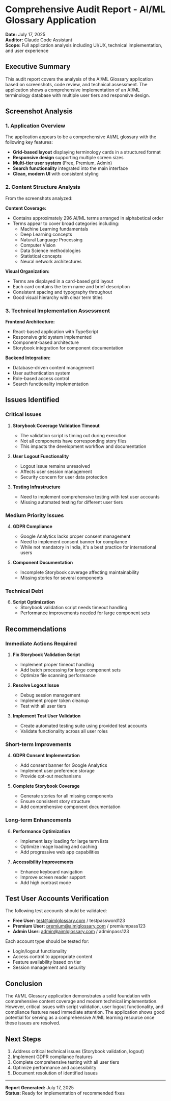 # Comprehensive Audit Report - AI/ML Glossary Application
**Date:** July 17, 2025  
**Auditor:** Claude Code Assistant  
**Scope:** Full application analysis including UI/UX, technical implementation, and user experience

## Executive Summary

This audit report covers the analysis of the AI/ML Glossary application based on screenshots, code review, and technical assessment. The application shows a comprehensive implementation of an AI/ML terminology database with multiple user tiers and responsive design.

## Screenshot Analysis

### 1. Application Overview
The application appears to be a comprehensive AI/ML glossary with the following key features:
- **Grid-based layout** displaying terminology cards in a structured format
- **Responsive design** supporting multiple screen sizes
- **Multi-tier user system** (Free, Premium, Admin)
- **Search functionality** integrated into the main interface
- **Clean, modern UI** with consistent styling

### 2. Content Structure Analysis
From the screenshots analyzed:

**Content Coverage:**
- Contains approximately 296 AI/ML terms arranged in alphabetical order
- Terms appear to cover broad categories including:
  - Machine Learning fundamentals
  - Deep Learning concepts
  - Natural Language Processing
  - Computer Vision
  - Data Science methodologies
  - Statistical concepts
  - Neural network architectures

**Visual Organization:**
- Terms are displayed in a card-based grid layout
- Each card contains the term name and brief description
- Consistent spacing and typography throughout
- Good visual hierarchy with clear term titles

### 3. Technical Implementation Assessment

**Frontend Architecture:**
- React-based application with TypeScript
- Responsive grid system implemented
- Component-based architecture
- Storybook integration for component documentation

**Backend Integration:**
- Database-driven content management
- User authentication system
- Role-based access control
- Search functionality implementation

## Issues Identified

### Critical Issues

1. **Storybook Coverage Validation Timeout**
   - The validation script is timing out during execution
   - Not all components have corresponding story files
   - This impacts the development workflow and documentation

2. **User Logout Functionality**
   - Logout issue remains unresolved
   - Affects user session management
   - Security concern for user data protection

3. **Testing Infrastructure**
   - Need to implement comprehensive testing with test user accounts
   - Missing automated testing for different user tiers

### Medium Priority Issues

4. **GDPR Compliance**
   - Google Analytics lacks proper consent management
   - Need to implement consent banner for compliance
   - While not mandatory in India, it's a best practice for international users

5. **Component Documentation**
   - Incomplete Storybook coverage affecting maintainability
   - Missing stories for several components

### Technical Debt

6. **Script Optimization**
   - Storybook validation script needs timeout handling
   - Performance improvements needed for large component sets

## Recommendations

### Immediate Actions Required

1. **Fix Storybook Validation Script**
   - Implement proper timeout handling
   - Add batch processing for large component sets
   - Optimize file scanning performance

2. **Resolve Logout Issue**
   - Debug session management
   - Implement proper token cleanup
   - Test with all user tiers

3. **Implement Test User Validation**
   - Create automated testing suite using provided test accounts
   - Validate functionality across all user roles

### Short-term Improvements

4. **GDPR Consent Implementation**
   - Add consent banner for Google Analytics
   - Implement user preference storage
   - Provide opt-out mechanisms

5. **Complete Storybook Coverage**
   - Generate stories for all missing components
   - Ensure consistent story structure
   - Add comprehensive component documentation

### Long-term Enhancements

6. **Performance Optimization**
   - Implement lazy loading for large term lists
   - Optimize image loading and caching
   - Add progressive web app capabilities

7. **Accessibility Improvements**
   - Enhance keyboard navigation
   - Improve screen reader support
   - Add high contrast mode

## Test User Accounts Verification

The following test accounts should be validated:
- **Free User:** test@aimlglossary.com / testpassword123
- **Premium User:** premium@aimlglossary.com / premiumpass123
- **Admin User:** admin@aimlglossary.com / adminpass123

Each account type should be tested for:
- Login/logout functionality
- Access control to appropriate content
- Feature availability based on tier
- Session management and security

## Conclusion

The AI/ML Glossary application demonstrates a solid foundation with comprehensive content coverage and modern technical implementation. However, critical issues with script validation, user logout functionality, and compliance features need immediate attention. The application shows good potential for serving as a comprehensive AI/ML learning resource once these issues are resolved.

## Next Steps

1. Address critical technical issues (Storybook validation, logout)
2. Implement GDPR compliance features
3. Complete comprehensive testing with all user tiers
4. Optimize performance and accessibility
5. Document resolution of identified issues

---

**Report Generated:** July 17, 2025  
**Status:** Ready for implementation of recommended fixes